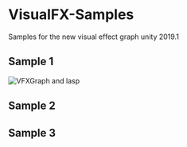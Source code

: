 # VisualFX-Samples
Samples for the new visual effect graph unity 2019.1

## Sample 1 
![VFXGraph and lasp](https://i.imgur.com/zwLLd20.gif)

## Sample 2


## Sample 3

